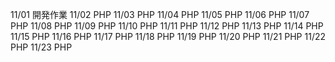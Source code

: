 11/01
開発作業
11/02
PHP
11/03
PHP
11/04
PHP
11/05
PHP
11/06
PHP
11/07
PHP
11/08
PHP
11/09
PHP
11/10
PHP
11/11
PHP
11/12
PHP
11/13
PHP
11/14
PHP
11/15
PHP
11/16
PHP
11/17
PHP
11/18
PHP
11/19
PHP
11/20
PHP
11/21
PHP
11/22
PHP
11/23
PHP

